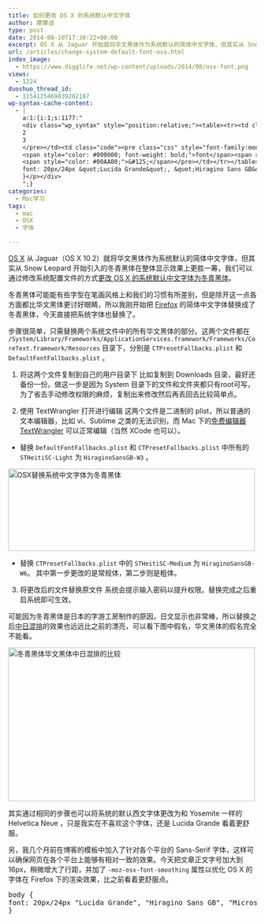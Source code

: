 ```yaml
---
title: 如何更改 OS X 的系统默认中文字体
author: 摩摩诘
type: post
date: 2014-08-10T17:30:22+00:00
excerpt: OS X 从 Jaguar 开始就将华文黑体作为系统默认的简体中文字体，但其实从 Snow Leopard 开始引入的冬青黑体在整体显示效果更胜一筹，我们可以通过修改系统配置文件的方式更改 OS X 的系统默认中文字体为冬青黑体。
url: /articles/change-system-default-font-osx.html
index_image:
  - https://www.digglife.net/wp-content/uploads/2014/08/osx-font.png
views:
  - 1224
duoshuo_thread_id:
  - 1154125469839262187
wp-syntax-cache-content:
  - |
    a:1:{i:1;s:1177:"
    <div class="wp_syntax" style="position:relative;"><table><tr><td class="line_numbers"><pre>1
    2
    3
    </pre></td><td class="code"><pre class="css" style="font-family:monospace;">body <span style="color: #00AA00;">&#123;</span>
    <span style="color: #000000; font-weight: bold;">font</span><span style="color: #00AA00;">:</span> <span style="color: #933;">20px</span>/<span style="color: #933;">24px</span> <span style="color: #ff0000;">&quot;Lucida Grande&quot;</span><span style="color: #00AA00;">,</span> <span style="color: #ff0000;">&quot;Hiragino Sans GB&quot;</span><span style="color: #00AA00;">,</span> <span style="color: #ff0000;">&quot;Microsoft Yahei&quot;</span><span style="color: #00AA00;">,</span> <span style="color: #ff0000;">&quot;WenQuanYi Micro Hei&quot;</span><span style="color: #00AA00;">,</span> <span style="color: #993333;">sans-serif</span><span style="color: #00AA00;">;</span>
    <span style="color: #00AA00;">&#125;</span></pre></td></tr></table><p class="theCode" style="display:none;">body {
    font: 20px/24px &quot;Lucida Grande&quot;, &quot;Hiragino Sans GB&quot;, &quot;Microsoft Yahei&quot;, &quot;WenQuanYi Micro Hei&quot;, sans-serif;
    }</p></div>
    ";}
categories:
  - Mac学习
tags:
  - mac
  - OSX
  - 字体

---
```

[OS X][1] 从 Jaguar（OS X 10.2）就将华文黑体作为系统默认的简体中文字体，但其实从 Snow Leopard 开始引入的冬青黑体在整体显示效果上更胜一筹，我们可以通过修改系统配置文件的方式[更改 OS X 的系统默认中文字体为冬青黑体][2]。

冬青黑体可能能有些字型在笔画风格上和我们的习惯有所差别，但是除开这一点各方面都比华文黑体更讨好眼睛，所以我刚开始把 [Firefox][3] 的简体中文字体替换成了冬青黑体，今天直接把系统字体也替换了。
  
<!--more-->

步骤很简单，只需替换两个系统文件中的所有华文黑体的部分。这两个文件都在 `/System/Library/Frameworks/ApplicationServices.framework/Frameworks/CoreText.framework/Resources` 目录下，分别是 `CTPresetFallbacks.plist` 和  `DefaultFontFallbacks.plist` 。

  1. 将这两个文件复制到自己的用户目录下
比如复制到 Downloads 目录，最好还备份一份。做这一步是因为 System 目录下的文件和文件夹都只有root可写，为了省去手动修改权限的麻烦，复制出来修改然后再丢回去比较简单点。

  2. 使用 TextWrangler 打开进行编辑
这两个文件是二进制的 plist，所以普通的文本编辑器，比如 vi、Sublime 之类的无法识别，而 Mac 下的<a href="https://itunes.apple.com/us/app/textwrangler/id404010395?mt=12" title="OS X 下的免费文本编辑器 TextWrangler" target="_blank">免费编辑器 TextWrangler</a> 可以正常编辑（当然 XCode 也可以）。

  * 替换 `DefaultFontFallbacks.plist` 和 `CTPresetFallbacks.plist` 中所有的 `STHeitiSC-Light` 为 `HiraginoSansGB-W3` 。
<img src="https://www.digglife.net/wp-content/uploads/2014/08/osx-change-font.png" alt="OSX替换系统中文字体为冬青黑体" width="500" height="167" class="alignnone size-full wp-image-3844" />

  * 替换 `CTPresetFallbacks.plist` 中的 `STHeitiSC-Medium` 为 `HiraginoSansGB-W6`。
其中第一步更改的是常规体，第二步则是粗体。

  3. 将更改后的文件替换原文件
系统会提示输入密码以提升权限。替换完成之后重启系统即可生效。

可能因为冬青黑体是日本的字游工房制作的原因，日文显示也非常棒，所以替换之后[中日混排][4]的效果也远远比之前的漂亮，可以看下图中假名，华文黑体的假名完全不能看。

<img src="https://www.digglife.net/wp-content/uploads/2014/08/zh-ja-text-500x312.png" alt="冬青黑体华文黑体中日混排的比较" width="500" height="312" class="alignnone size-medium wp-image-3849" />

其实通过相同的步骤也可以将系统的默认西文字体更改为和 Yosemite 一样的 Helvetica Neue ，只是我实在不喜欢这个字体，还是 Lucida Grande 看着更舒服。

另，我几个月前在博客的模板中加入了针对各个平台的 Sans-Serif 字体，这样可以确保网页在各个平台上能够有相对一致的效果。今天把文章正文字号加大到16px，稍微增大了行距，并加了 `-moz-osx-font-smoothing` 属性以优化 OS X 的字体在 Firefox 下的渲染效果，比之前看着更舒服点。

<pre lang='css' line="1">body {
font: 20px/24px "Lucida Grande", "Hiragino Sans GB", "Microsoft Yahei", "WenQuanYi Micro Hei", sans-serif;
}
</pre>

 [1]: https://www.digglife.net/articles/category/mac-osx "OS X 相关文章"
 [2]: https://www.digglife.net/articles/change-system-default-font-osx.html "如何更改 OS X 的系统默认中文字体"
 [3]: https://www.digglife.net/articles/category/firefox "Firefox 相关文章"
 [4]: https://www.digglife.net/articles/japanese-font-firefox.html "完美解决Firefox下日文字体显示为宋体的问题"
